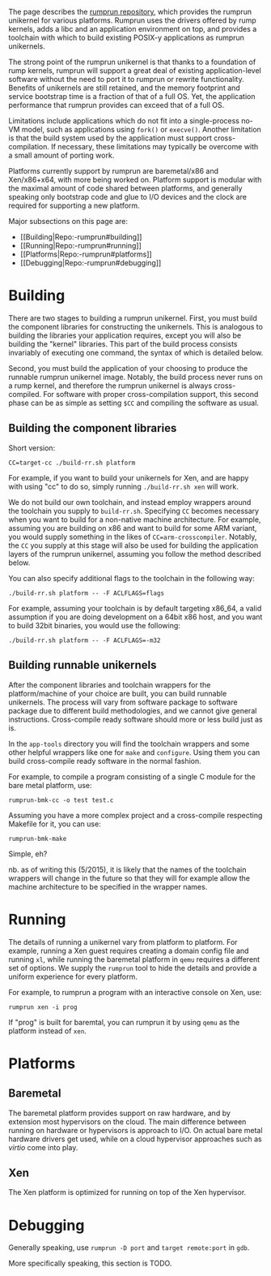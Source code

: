 The page describes the [rumprun
repository](http://repo.rumpkernel.org/rumprun), which provides the
rumprun unikernel for various platforms.  Rumprun uses the drivers offered
by rump kernels, adds a libc and an application environment on top, and
provides a toolchain with which to build existing POSIX-y applications
as rumprun unikernels.

The strong point of the rumprun unikernel is that thanks to a foundation
of rump kernels, rumprun will support a great deal of existing
application-level software without the need to port it to rumprun or
rewrite functionality.  Benefits of unikernels are still retained, and
the memory footprint and service bootstrap time is a fraction of that
of a full OS.  Yet, the application performance that rumprun provides
can exceed that of a full OS.

Limitations include applications which do not fit into a single-process
no-VM model, such as applications using `fork()` or `execve()`.  Another
limitation is that the build system used by the application must support
cross-compilation.  If necessary, these limitations may typically be
overcome with a small amount of porting work.

Platforms currently support by rumprun are baremetal/x86 and Xen/x86+x64,
with more being worked on.  Platform support is modular with the maximal
amount of code shared between platforms, and generally speaking only
bootstrap code and glue to I/O devices and the clock are required for
supporting a new platform.

Major subsections on this page are:
* [[Building|Repo:-rumprun#building]]
* [[Running|Repo:-rumprun#running]]
* [[Platforms|Repo:-rumprun#platforms]]
* [[Debugging|Repo:-rumprun#debugging]]


Building
========

There are two stages to building a rumprun unikernel.  First, you
must build the component libraries for constructing the unikernels.
This is analogous to building the libraries your application requires,
except you will also be building the "kernel" libraries.  This part
of the build process consists invariably of executing one command,
the syntax of which is detailed below.

Second, you must build the application of your choosing to produce the
runnable rumprun unikernel image.  Notably, the build process never
runs on a rump kernel, and therefore the rumprun unikernel is always
cross-compiled.  For software with proper cross-compilation support,
this second phase can be as simple as setting `$CC` and compiling the
software as usual.


Building the component libraries
--------------------------------

Short version:

```
CC=target-cc ./build-rr.sh platform
```

For example, if you want to build your unikernels for Xen, and are
happy with using "cc" to do so, simply running `./build-rr.sh xen`
will work.

We do not build our own toolchain, and instead employ wrappers
around the toolchain you supply to `build-rr.sh`.  Specifying `CC`
becomes necessary when you want to build for a non-native machine
architecture.  For example, assuming you are building on x86 and want to
build for some ARM variant, you would supply something in the likes of
`CC=arm-crosscompiler`.  Notably, the `CC` you supply at this stage will
also be used for building the application layers of the rumprun unikernel,
assuming you follow the method described below.

You can also specify additional flags to the toolchain in the following
way:

```
./build-rr.sh platform -- -F ACLFLAGS=flags
```

For example, assuming your toolchain is by default targeting x86_64,
a valid assumption if you are doing development on a 64bit x86 host,
and you want to build 32bit binaries, you would use the following:

```
./build-rr.sh platform -- -F ACLFLAGS=-m32
```


Building runnable unikernels
----------------------------

After the component libraries and toolchain wrappers for the
platform/machine of your choice are built, you can build runnable
unikernels.  The process will vary from software package to software
package due to different build methodologies, and we cannot give general
instructions.  Cross-compile ready software should more or less build
just as is.

In the `app-tools` directory you will find the toolchain wrappers and some
other helpful wrappers like one for `make` and `configure`.  Using them
you can build cross-compile ready software in the normal fashion.

For example, to compile a program consisting of a single C module
for the bare metal platform, use:

```
rumprun-bmk-cc -o test test.c
```

Assuming you have a more complex project and a cross-compile respecting
Makefile for it, you can use:

```
rumprun-bmk-make
```

Simple, eh?

nb. as of writing this (5/2015), it is likely that the names of the
toolchain wrappers will change in the future so that they will for example
allow the machine architecture to be specified in the wrapper names.


Running
=======

The details of running a unikernel vary from platform to platform.
For example, running a Xen guest requires creating a domain config
file and running `xl`, while running the baremetal platform in `qemu`
requires a different set of options.  We supply the `rumprun` tool to
hide the details and provide a uniform experience for every platform.

For example, to rumprun a program with an interactive console on
Xen, use:

```
rumprun xen -i prog
```

If "prog" is built for baremtal, you can rumprun it by using `qemu`
as the platform instead of `xen`.


Platforms
=========

Baremetal
---------

The baremetal platform provides support on raw hardware, and by extension
most hypervisors on the cloud.  The main difference between running
on hardware or hypervisors is approach to I/O.  On actual bare metal
hardware drivers get used, while on a cloud hypervisor approaches such
as _virtio_ come into play.


Xen
---

The Xen platform is optimized for running on top of the Xen hypervisor.


Debugging
=========

Generally speaking, use `rumprun -D port` and `target remote:port` in
`gdb`.

More specifically speaking, this section is TODO.
